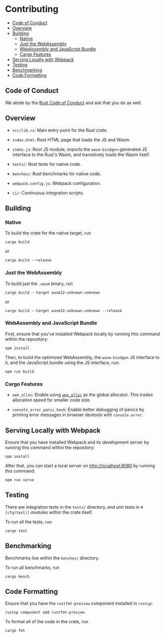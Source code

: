 # Contributing

- [Code of Conduct](#code-of-conduct)
- [Overview](#overview)
- [Building](#building)
  - [Native](#native)
  - [Just the WebAssembly](#just-the-webassembly)
  - [WebAssembly and JavaScript Bundle](#webassembly-and-javascript-bundle)
  - [Cargo Features](#cargo-features)
- [Serving Locally with Webpack](#serving-locally-with-webpack)
- [Testing](#testing)
- [Benchmarking](#benchmarking)
- [Code Formatting](#code-formatting)

## Code of Conduct

We abide by the [Rust Code of
Conduct](https://www.rust-lang.org/en-US/conduct.html) and ask that you do as
well.

## Overview

* `src/lib.rs`: Main entry point for the Rust crate.

* `index.html`: Root HTML page that loads the JS and Wasm.

* `index.js`: Root JS module, imports the `wasm-bindgen`-generated JS interface
  to the Rust's Wasm, and transitively loads the Wasm itself.

* `tests/`: Rust tests for native code.

* `benches/`: Rust benchmarks for native code.

* `webpack.config.js`: Webpack configuration.

* `ci/`: Continuous integration scripts.

## Building

### Native

To build the crate for the native target, run

```
cargo build
```

or

```
cargo build --release
```

### Just the WebAssembly

To build just the `.wasm` binary, run

```
cargo build --target wasm32-unknown-unknown
```

or

```
cargo build --target wasm32-unknown-unknown --release
```

### WebAssembly and JavaScript Bundle

First, ensure that you've installed Webpack locally by running this command
within the repository:

```
npm install
```

Then, to build the optimized WebAssembly, the `wasm-bindgen` JS interface to it,
and the JavaScript bundle using the JS interface, run:

```
npm run build
```

### Cargo Features

* `wee_alloc`: Enable using [`wee_alloc`](https://github.com/rustwasm/wee_alloc)
  as the global allocator. This trades allocation speed for smaller code size.

* `console_error_panic_hook`: Enable better debugging of panics by printing
  error messages in browser devtools with `console.error`.

## Serving Locally with Webpack

Ensure that you have installed Webpack and its development server by running
this command within the repository:

```
npm install
```

After that, you can start a local server on
[http://localhost:8080](http://localhost:8080) by running this command:

```
npm run serve
```

## Testing

There are integration tests in the `tests/` directory, and unit tests in
`#[cfg(test)]` modules within the crate itself.

To run all the tests, run

```
cargo test
```

## Benchmarking

Benchmarks live within the `benches/` directory.

To run all benchmarks, run

```
cargo bench
```

## Code Formatting

Ensure that you have the `rustfmt-preview` component installed in `rustup`:

```
rustup component add rustfmt-preview
```

To format all of the code in the crate, run

```
cargo fmt
```
